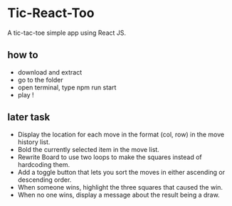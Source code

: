 # Tic-React-Too

A tic-tac-toe simple app using React JS.

## how to

- download and extract
- go to the folder
- open terminal, type npm run start
- play !


## later task

- Display the location for each move in the format (col, row) in the move history list.
- Bold the currently selected item in the move list.
- Rewrite Board to use two loops to make the squares instead of hardcoding them.
- Add a toggle button that lets you sort the moves in either ascending or descending order.
- When someone wins, highlight the three squares that caused the win.
- When no one wins, display a message about the result being a draw.
